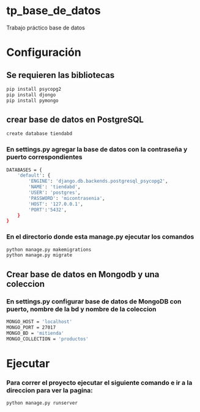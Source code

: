 # tp_base_de_datos
Trabajo práctico base de datos
# Configuración

## Se requieren las bibliotecas
```bash
pip install psycopg2
pip install djongo
pip install pymongo
```


## crear base de datos en PostgreSQL

```bash
create database tiendabd
```
### En settings.py agregar la base de datos con la contraseña y puerto correspondientes

```bash
DATABASES = {
    'default': {
        'ENGINE': 'django.db.backends.postgresql_psycopg2',
        'NAME': 'tiendabd',
        'USER': 'postgres',
        'PASSWORD': 'micontrasenia',
        'HOST': '127.0.0.1',
        'PORT':'5432',
    }
}
```

### En el directorio donde esta manage.py ejecutar los comandos
```bash
python manage.py makemigrations
python manage.py migrate
```

## Crear base de datos en Mongodb y una coleccion
### En settings.py configurar base de datos de MongoDB con puerto, nombre de la bd y nombre de la coleccion
```bash
MONGO_HOST = 'localhost' 
MONGO_PORT = 27017
MONGO_BD = 'mitienda'
MONGO_COLLECTION = 'productos'
```

# Ejecutar
### Para correr el proyecto ejecutar el siguiente comando e ir a la direccion para ver la pagina:
```bash
python manage.py runserver
```


